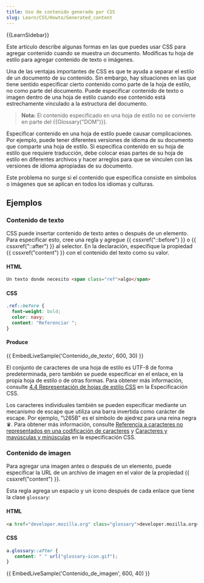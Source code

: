```yaml
---
title: Uso de contenido generado por CSS
slug: Learn/CSS/Howto/Generated_content
---
```

{{LearnSidebar}}

Este artículo describe algunas formas en las que puedes usar CSS para agregar contenido cuando se muestra un documento. Modificas tu hoja de estilo para agregar contenido de texto o imágenes.

Una de las ventajas importantes de CSS es que te ayuda a separar el estilo de un documento de su contenido. Sin embargo, hay situaciones en las que tiene sentido especificar cierto contenido como parte de la hoja de estilo, no como parte del documento. Puede especificar contenido de texto o imagen dentro de una hoja de estilo cuando ese contenido está estrechamente vinculado a la estructura del documento.

> **Nota:** El contenido especificado en una hoja de estilo no se convierte en parte del {{Glossary("DOM")}}.

Especificar contenido en una hoja de estilo puede causar complicaciones. Por ejemplo, puede tener diferentes versiones de idioma de su documento que comparte una hoja de estilo. Si especifica contenido en su hoja de estilo que requiere traducción, debe colocar esas partes de su hoja de estilo en diferentes archivos y hacer arreglos para que se vinculen con las versiones de idioma apropiadas de su documento.

Este problema no surge si el contenido que especifica consiste en símbolos o imágenes que se aplican en todos los idiomas y culturas.

## Ejemplos

### Contenido de texto

CSS puede insertar contenido de texto antes o después de un elemento. Para especificar esto, cree una regla y agregue {{ cssxref("::before") }} o {{ cssxref("::after") }} al selector. En la declaración, especifique la propiedad {{ cssxref("content") }} con el contenido del texto como su valor.

#### HTML

```html
Un texto donde necesito <span class="ref">algo</span>
```

#### CSS

```css
.ref::before {
  font-weight: bold;
  color: navy;
  content: "Referenciar ";
}
```

#### Produce

{{ EmbedLiveSample('Contenido_de_texto', 600, 30) }}

El conjunto de caracteres de una hoja de estilo es UTF-8 de forma predeterminada, pero también se puede especificar en el enlace, en la propia hoja de estilo o de otras formas. Para obtener más información, consulte [4.4 Representación de hojas de estilo CSS](https://www.w3.org/TR/CSS21/syndata.html#q23) en la Especificación CSS.

Los caracteres individuales también se pueden especificar mediante un mecanismo de escape que utiliza una barra invertida como carácter de escape. Por ejemplo, "\265B" es el símbolo de ajedrez para una reina negra ♛. Para obtener más información, consulte [Referencia a caracteres no representados en una codificación de caracteres](https://www.w3.org/TR/CSS21/syndata.html#q24) y [Caracteres y mayúsculas y minúsculas](https://www.w3.org/TR/CSS21/syndata.html#q6) en la especificación CSS.

### Contenido de imagen

Para agregar una imagen antes o después de un elemento, puede especificar la URL de un archivo de imagen en el valor de la propiedad {{ cssxref("content") }}.

Esta regla agrega un espacio y un ícono después de cada enlace que tiene la clase `glossary`:

#### HTML

```html
<a href="developer.mozilla.org" class="glossary">developer.mozilla.org</a>
```

#### CSS

```css
a.glossary::after {
   content: " " url("glossary-icon.gif");
}
```

{{ EmbedLiveSample('Contenido_de_imagen', 600, 40) }}

